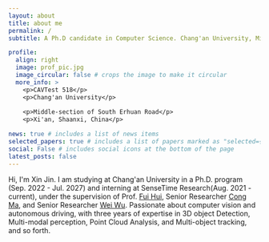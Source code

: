 ```yaml
---
layout: about
title: about me
permalink: /
subtitle: A Ph.D candidate in Computer Science. Chang'an University, Middle-section of South Erhuan Road, Xi'an, Shaanxi, China.

profile:
  align: right
  image: prof_pic.jpg
  image_circular: false # crops the image to make it circular
  more_info: >
    <p>CAVTest 518</p>
    <p>Chang'an University</p>
    
    <p>Middle-section of South Erhuan Road</p>
    <p>Xi'an, Shaanxi, China</p>

news: true # includes a list of news items
selected_papers: true # includes a list of papers marked as "selected={true}"
social: False # includes social icons at the bottom of the page
latest_posts: false
---
```


Hi, I'm Xin Jin. I am studying at Chang'an University in a Ph.D. program (Sep. 2022 - Jul. 2027) and interning at SenseTime Research(Aug. 2021 - current), under the supervision of Prof. [Fui Hui](https://js.chd.edu.cn/dzykzgcxy/hf101/list.htm), Senior Researcher [Cong Ma](https://scholar.google.com/citations?hl=zh-CN&user=ZdEAwKoAAAAJ), and Senior Researcher [Wei Wu](https://scholar.google.com/citations?user=9RBxtd8AAAAJ&hl=zh-CN). Passionate about computer vision and autonomous driving, with three years of expertise in 3D object Detection, Multi-modal perception, Point Cloud Analysis, and Multi-object tracking, and so forth.



